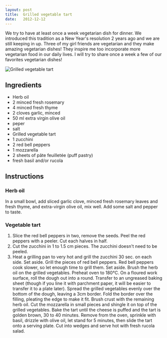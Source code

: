 ```yaml
---
layout: post
title:  Grilled vegetable tart
date:   2012-12-12
---
```


We try to have at least once a week vegetarian dish for dinner. We introduced this tradition as a New Year's resolution 2 years ago and we are still keeping in up. Three of my girl friends are vegetarian and they make amazing vegetarian dishes! They inspire me too incorporate more vegetarian food in our daily lives. I will try to share once a week a few of our favorites vegetarian dishes!

![Grilled vegetable tart]({{site.url}}/images/grilled-vegetable-tart.jpg)

## Ingredients

- Herb oil
- 2 minced fresh rosemary
- 4 minced fresh thyme
- 2 cloves garlic, minced
- 50 ml extra virgin olive oil
- peper
- salt
- Grilled vegetable tart
- 1 zucchini
- 2 red bell peppers
- 1 mozzarella
- 2 sheets of pâte feuilletée (puff pastry)
- fresh basil and/or rucola

## Instructions

### Herb oil

In a small bowl, add sliced garlic clove, minced fresh rosemary leaves and fresh thyme, and extra-virgin olive oil, mix well. Add some salt and pepper to taste.

### Vegetable tart

1. Slice the red bell peppers in two, remove the seeds. Peel the red peppers with a peeler. Cut each halves in half.
2. Cut the zucchini in 1 to 1.5 cm pieces. The zucchini doesn't need to be peeled.
3. Heat a grilling pan to very hot and grill the zucchini 30 sec. on each side. Set aside. Grill the pieces of red bell peppers. Red bell peppers cook slower, so let enough time to grill them. Set aside. Brush the herb oil on the grilled vegetables. Preheat oven to 180°C. On a floured work surface, roll the dough out into a round. Transfer to an ungreased baking sheet (though if you line it with parchment paper, it will be easier to transfer it to a plate later). Spread the grilled vegetables evenly over the bottom of the dough, leaving a 3cm border. Fold the border over the filling, pleating the edge to make it fit. Brush crust with the remaining herb oil. Cut the mozzarella in small pieces and shingle it on top of the grilled vegetables. Bake the tart until the cheese is puffed and the tart is golden brown, 30 to 40 minutes. Remove from the oven, sprinkle with basil, drizzle with olive oil, let stand for 5 minutes, then slide the tart onto a serving plate. Cut into wedges and serve hot with fresh rucola salad.
